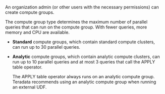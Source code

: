 An organization admin (or other users with the necessary permissions) can create compute groups.

The compute group type determines the maximum number of parallel queries that can run on the compute group. With fewer queries, more memory and CPU are available.

-   **Standard** compute groups, which contain standard compute clusters, can run up to 30 parallel queries.


-   **Analytic** compute groups, which contain analytic compute clusters, can run up to 10 parallel queries and at most 3 queries that call the APPLY table operator.

    The APPLY table operator always runs on an analytic compute group. Teradata recommends using an analytic compute group when running an external UDF.


